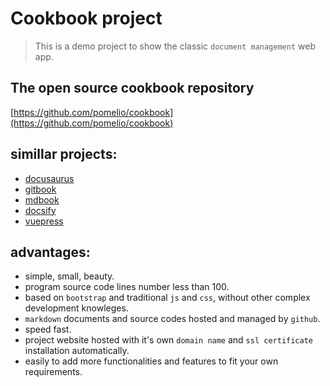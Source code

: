 # Cookbook project
> This is a demo project to show the classic `document management` web app.

## The open source cookbook repository

[https://github.com/pomelio/cookbook](https://github.com/pomelio/cookbook)


## simillar projects:

- [docusaurus](https://docusaurus.io/)
- [gitbook](https://www.gitbook.com/)
- [mdbook](https://rust-lang.github.io/mdBook/)
- [docsify](https://docsify.js.org/#/?id=docsify)
- [vuepress](https://vuepress.vuejs.org/)


## advantages:
- simple, small, beauty.
- program source code lines number less than 100.
- based on `bootstrap` and traditional `js` and `css`, without other complex development knowleges.
- `markdown` documents and source codes hosted and managed by `github`.
- speed fast.
- project website hosted with it's own `domain name` and `ssl certificate` installation automatically.
- easily to add more functionalities and features to fit your own requirements.

